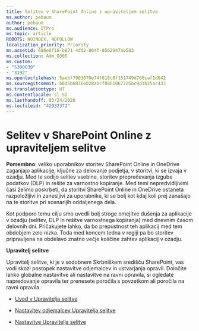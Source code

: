 ```yaml
---
title: Selitev v SharePoint Online z upraviteljem selitve
ms.author: pebaum
author: pebaum
ms.audience: ITPro
ms.topic: article
ROBOTS: NOINDEX, NOFOLLOW
localization_priority: Priority
ms.assetid: 686e8f18-b871-4dd2-864f-8562947ab583
ms.collection: Adm_O365
ms.custom:
- "5300030"
- "3192"
ms.openlocfilehash: 5aebf7903670e74f616c8f151749d760caf1d642
ms.sourcegitcommit: b0d5b68366028abcf08610672d5bc9d3b25ac433
ms.translationtype: HT
ms.contentlocale: sl-SI
ms.lasthandoff: 03/24/2020
ms.locfileid: "42932372"
---
```

# <a name="migrating-to-sharepoint-online-via-migration-manager"></a>Selitev v SharePoint Online z upraviteljem selitve

**Pomembno**: veliko uporabnikov storitev SharePoint Online in OneDrive zaganjajo aplikacije, ključne za delovanje podjetja, v storitvi, ki se izvaja v ozadju. Med te sodijo selitev vsebine, storitev preprečevanja izgube podatkov (DLP) in rešite za varnostno kopiranje. Med temi nepredvidljivimi časi želimo poskrbeti, da storitvi SharePoint Online in OneDrive ostaneta razpoložljivi in zanesljivi za uporabnike, ki se bolj kot kdaj koli prej zanašajo na te storitve pri scenarijih oddaljenega dela.

Kot podporo temu cilju smo uvedli bolj stroge omejitve dušenja za aplikacije v ozadju (selitev, DLP in rešitve varnostnega kopiranja) med dnevnim časom delovnih dni. Pričakujete lahko, da bo prepustnost teh aplikacij med tem obdobjem zelo nizka. Toda med koncem tedna v regiji pa bo storitev pripravljena na obdelavo znatno večje količine zahtev aplikacij v ozadju.

**Upravitelj selitve**

Upravitelj selitve, ki je v sodobnem Skrbniškem središču SharePoint, vas vodi skozi postopek nastavitve odjemalcev in ustvarjanja opravil. Določite lahko globalne nastavitve ali nastavitve na ravni opravila, si ogledate napredovanje opravila ter prenesete poročila s povzetkom ali poročila na ravni opravila.

- [Uvod v Upravitelja selitve](https://docs.microsoft.com/sharepointmigration/mm-get-started)

- [Nastavitev odjemalcev Upravitelja selitve](https://docs.microsoft.com/sharepointmigration/mm-setup-clients)

- [Nastavitve Upravitelja selitve](https://docs.microsoft.com/sharepointmigration/mm-settings)
